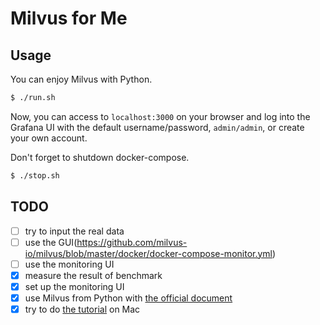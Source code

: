 # Milvus for Me

## Usage

You can enjoy Milvus with Python.
```sh
$ ./run.sh
```

Now, you can access to `localhost:3000` on your browser and log into the Grafana UI with the default username/password, `admin/admin`, or create your own account.

Don't forget to shutdown docker-compose.
```sh
$ ./stop.sh
```

## TODO
- [ ] try to input the real data
- [ ] use the GUI(https://github.com/milvus-io/milvus/blob/master/docker/docker-compose-monitor.yml)
- [ ] use the monitoring UI
- [x] measure the result of benchmark
- [x] set up the monitoring UI
- [x] use Milvus from Python with [the official document](https://www.milvus.io/docs/guides/get_started/example_code.md)
- [x] try to do [the tutorial](https://www.milvus.io/docs/guides/get_started/install_milvus/cpu_milvus_docker.md) on Mac
